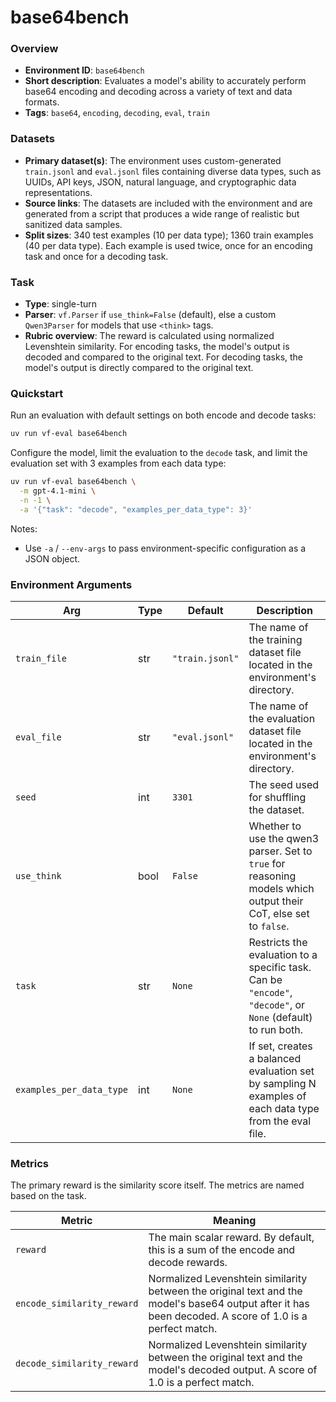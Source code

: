 # base64bench

### Overview
- **Environment ID**: `base64bench`
- **Short description**: Evaluates a model's ability to accurately perform base64 encoding and decoding across a variety of text and data formats.
- **Tags**: `base64`, `encoding`, `decoding`, `eval`, `train`

### Datasets
- **Primary dataset(s)**: The environment uses custom-generated `train.jsonl` and `eval.jsonl` files containing diverse data types, such as UUIDs, API keys, JSON, natural language, and cryptographic data representations.
- **Source links**: The datasets are included with the environment and are generated from a script that produces a wide range of realistic but sanitized data samples.
- **Split sizes**: 340 test examples (10 per data type); 1360 train examples (40 per data type). Each example is used twice, once for an encoding task and once for a decoding task.

### Task
- **Type**: single-turn
- **Parser**: `vf.Parser` if `use_think=False` (default), else a custom `Qwen3Parser` for models that use `<think>` tags.
- **Rubric overview**: The reward is calculated using normalized Levenshtein similarity. For encoding tasks, the model's output is decoded and compared to the original text. For decoding tasks, the model's output is directly compared to the original text.

### Quickstart
Run an evaluation with default settings on both encode and decode tasks:

```bash
uv run vf-eval base64bench
```

Configure the model, limit the evaluation to the `decode` task, and limit the evaluation set with 3 examples from each data type:

```bash
uv run vf-eval base64bench \
  -m gpt-4.1-mini \
  -n -1 \
  -a '{"task": "decode", "examples_per_data_type": 3}'
```

Notes:
- Use `-a` / `--env-args` to pass environment-specific configuration as a JSON object.

### Environment Arguments
| Arg | Type | Default | Description |
| --- | ---- | ------- | ----------- |
| `train_file` | str | `"train.jsonl"` | The name of the training dataset file located in the environment's directory. |
| `eval_file` | str | `"eval.jsonl"` | The name of the evaluation dataset file located in the environment's directory. |
| `seed` | int | `3301` | The seed used for shuffling the dataset. |
| `use_think` | bool | `False` | Whether to use the qwen3 parser. Set to `true` for reasoning models which output their CoT, else set to `false`. |
| `task` | str | `None` | Restricts the evaluation to a specific task. Can be `"encode"`, `"decode"`, or `None` (default) to run both. |
| `examples_per_data_type`| int | `None` | If set, creates a balanced evaluation set by sampling N examples of each data type from the eval file. |

### Metrics
The primary reward is the similarity score itself. The metrics are named based on the task.

| Metric | Meaning |
| ------ | ------- |
| `reward` | The main scalar reward. By default, this is a sum of the encode and decode rewards. |
| `encode_similarity_reward` | Normalized Levenshtein similarity between the original text and the model's base64 output after it has been decoded. A score of 1.0 is a perfect match. |
| `decode_similarity_reward` | Normalized Levenshtein similarity between the original text and the model's decoded output. A score of 1.0 is a perfect match. |